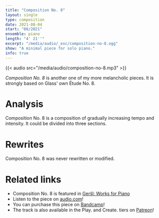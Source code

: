 ```yaml
---
title: "Composition No. 8"
layout: single
type: composition
date: 2021-08-04
start: "08/2021"
ensemble: piano
length: "4' 21''"
excerpt: "/media/audio/_exc/composition-no-8.ogg"
show: "A minimal piece for solo piano."
info: true
---
```


{{< audio src="/media/audio/composition-no-8.mp3" >}}

*Composition No. 8* is another one of my more melancholic pieces. It is strongly based on Glass' own Étude No. 8.

# Analysis

Composition No. 8 is a composition of gradually increasing tempo and intensity. It could be divided into three sections.

# Rewrites

Composition No. 8 was never rewritten or modified.

# Related links

- Composition No. 8 is featured in [Geršl: Works for Piano](/discography/works-for-piano)
- Listen to the piece on [audio.com](https://audio.com/petr-gersl/audio/composition-no-8)!
- You can purchase this piece on [Bandcamp](https://pgersl.bandcamp.com/track/composition-no-8)!
- The track is also available in the Play. and Create. tiers on [Patreon](https://patreon.com/user?u=98919388)!